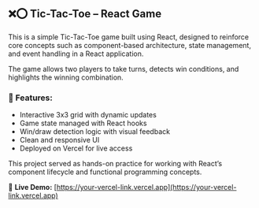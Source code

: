 ## ❌⭕ Tic-Tac-Toe – React Game

This is a simple Tic-Tac-Toe game built using React, designed to reinforce core concepts such as component-based architecture, state management, and event handling in a React application.

The game allows two players to take turns, detects win conditions, and highlights the winning combination.

### 🔧 Features:
- Interactive 3x3 grid with dynamic updates
- Game state managed with React hooks
- Win/draw detection logic with visual feedback
- Clean and responsive UI
- Deployed on Vercel for live access

This project served as hands-on practice for working with React’s component lifecycle and functional programming concepts.

🔗 **Live Demo:** [https://your-vercel-link.vercel.app](https://your-vercel-link.vercel.app)
